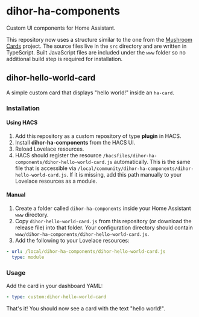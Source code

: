 # dihor-ha-components

Custom UI components for Home Assistant.

This repository now uses a structure similar to the one from the [Mushroom Cards](https://github.com/piitaya/lovelace-mushroom) project. The source files live in the `src` directory and are written in TypeScript. Built JavaScript files are included under the `www` folder so no additional build step is required for installation.

## dihor-hello-world-card

A simple custom card that displays "hello world!" inside an `ha-card`.

### Installation

#### Using HACS

1. Add this repository as a custom repository of type **plugin** in HACS.
2. Install **dihor-ha-components** from the HACS UI.
3. Reload Lovelace resources.
4. HACS should register the resource
   `/hacsfiles/dihor-ha-components/dihor-hello-world-card.js` automatically.
   This is the same file that is accessible via
   `/local/community/dihor-ha-components/dihor-hello-world-card.js`.
   If it is missing, add this path manually to your Lovelace resources as a
   module.

#### Manual

1. Create a folder called `dihor-ha-components` inside your Home Assistant
   `www` directory.
2. Copy `dihor-hello-world-card.js` from this repository (or download the
   release file) into that folder. Your configuration directory should contain
   `www/dihor-ha-components/dihor-hello-world-card.js`.
3. Add the following to your Lovelace resources:

```yaml
- url: /local/dihor-ha-components/dihor-hello-world-card.js
  type: module
```

### Usage

Add the card in your dashboard YAML:

```yaml
- type: custom:dihor-hello-world-card
```

That's it! You should now see a card with the text "hello world!".

